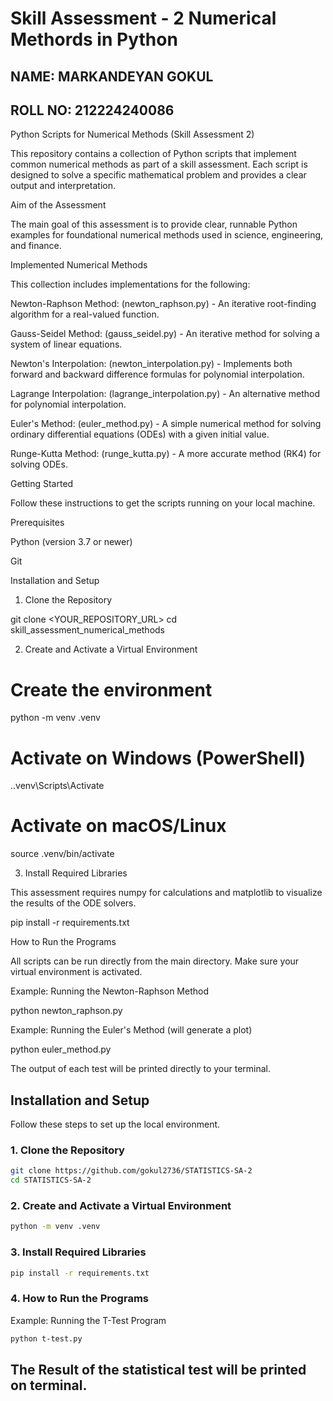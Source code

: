 # Skill Assessment - 2 Numerical Methords in Python  
## NAME: MARKANDEYAN GOKUL  
## ROLL NO: 212224240086  


Python Scripts for Numerical Methods (Skill Assessment 2)

This repository contains a collection of Python scripts that implement common numerical methods as part of a skill assessment. Each script is designed to solve a specific mathematical problem and provides a clear output and interpretation.

Aim of the Assessment

The main goal of this assessment is to provide clear, runnable Python examples for foundational numerical methods used in science, engineering, and finance.

Implemented Numerical Methods

This collection includes implementations for the following:

Newton-Raphson Method: (newton_raphson.py) - An iterative root-finding algorithm for a real-valued function.

Gauss-Seidel Method: (gauss_seidel.py) - An iterative method for solving a system of linear equations.

Newton's Interpolation: (newton_interpolation.py) - Implements both forward and backward difference formulas for polynomial interpolation.

Lagrange Interpolation: (lagrange_interpolation.py) - An alternative method for polynomial interpolation.

Euler's Method: (euler_method.py) - A simple numerical method for solving ordinary differential equations (ODEs) with a given initial value.

Runge-Kutta Method: (runge_kutta.py) - A more accurate method (RK4) for solving ODEs.

Getting Started

Follow these instructions to get the scripts running on your local machine.

Prerequisites

Python (version 3.7 or newer)

Git

Installation and Setup

1. Clone the Repository

git clone <YOUR_REPOSITORY_URL>
cd skill_assessment_numerical_methods



2. Create and Activate a Virtual Environment

# Create the environment
python -m venv .venv

# Activate on Windows (PowerShell)
.\.venv\Scripts\Activate

# Activate on macOS/Linux
source .venv/bin/activate



3. Install Required Libraries

This assessment requires numpy for calculations and matplotlib to visualize the results of the ODE solvers.

pip install -r requirements.txt



How to Run the Programs

All scripts can be run directly from the main directory. Make sure your virtual environment is activated.

Example: Running the Newton-Raphson Method

python newton_raphson.py



Example: Running the Euler's Method (will generate a plot)

python euler_method.py



The output of each test will be printed directly to your terminal.

## Installation and Setup

Follow these steps to set up the local environment.

### 1. Clone the Repository
```bash
git clone https://github.com/gokul2736/STATISTICS-SA-2
cd STATISTICS-SA-2
```

### 2. Create and Activate a Virtual Environment
```bash
python -m venv .venv
```
### 3. Install Required Libraries
```bash
pip install -r requirements.txt
```

### 4. How to Run the Programs
Example: Running the T-Test Program
```bash
python t-test.py
```
## The Result of the statistical test will be printed on terminal.
